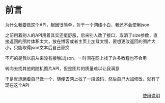# 前言
为什么我要做这个API，起因很简单，对于一个网络小白，我还不会使用json

之前用着别人的API用着其实还挺舒服，后来别人改了接口，取消了size参数，直接返回的图片体积太大，放在博客或者主页上加载太慢，要想更改返回的图片大小，只能取得json文本后自己替换

不巧的是我以前从来没有接触过json，一时间在网上找了许多教程也不会用

转向去找其他的随机图片API，但是图片的质量难以让我满意

于是就琢磨着自己做一个，随便去网上找了一段源码，然后自己大加修改，就有了现在这个API

<div align="right"><a href="/#/instruction/">使用说明</a></div>
